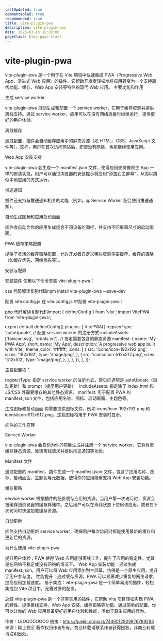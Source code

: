 ```yaml
---
lastUpdated: true
commentabled: true
recommended: true
title: vite-plugin-pwa
description: vite-plugin-pwa
date: 2025-03-13 10:00:00
pageClass: blog-page-class
---
```


# vite-plugin-pwa #

vite-plugin-pwa 是一个用于在 Vite 项目中快速集成 PWA（Progressive Web App，渐进式 Web 应用）的插件。它帮助开发者轻松地将应用转变为一个支持离线功能、缓存、Web App 安装等特性的现代 Web 应用。
主要功能和作用

生成 service worker




vite-plugin-pwa 自动生成和配置一个 service worker，它用于缓存资源并提供离线支持。通过 service worker，应用可以在没有网络连接时继续运行，提供更好的用户体验。




离线缓存




通过配置，插件会自动缓存应用中的静态资源（如 HTML、CSS、JavaScript 文件等）。这样，用户在首次访问网站后，即使没有网络，也能继续使用应用。




Web App 安装支持




vite-plugin-pwa 会生成一个 manifest.json 文件，使得应用支持像原生 App 一样的安装功能。用户可以通过浏览器的安装提示将应用“添加到主屏幕”，从而以类似本地应用的方式运行。




推送通知




插件还支持与推送通知相关的功能（例如，与 Service Worker 配合使用推送通知）。




自动生成图标和应用启动画面




插件会自动为你的应用生成适合不同设备的图标，并支持不同屏幕尺寸的启动画面。




PWA 缓存策略配置




提供了灵活的缓存策略配置，允许开发者自定义哪些资源需要缓存、缓存的策略（如缓存优先、网络优先等）。




安装与配置

安装插件
使用以下命令安装 vite-plugin-pwa：

css 代码解读复制代码npm install vite-plugin-pwa --save-dev


配置 vite.config.js
在 vite.config.js 中配置 vite-plugin-pwa：

php 代码解读复制代码import { defineConfig } from 'vite';
import VitePWA from 'vite-plugin-pwa';

export default defineConfig({
  plugins: [
    VitePWA({
      registerType: 'autoUpdate',  // 配置 service worker 的注册方式
      includeAssets: ['favicon.svg', 'robots.txt'],  // 指定需要包含的静态资源
      manifest: {
        name: 'My PWA App',
        short_name: 'My App',
        description: 'A progressive web app built with Vite',
        theme_color: '#ffffff',
        icons: [
          {
            src: 'icons/icon-192x192.png',
            sizes: '192x192',
            type: 'image/png',
          },
          {
            src: 'icons/icon-512x512.png',
            sizes: '512x512',
            type: 'image/png',
          },
        ],
      },
    }),
  ],
});

主要配置项：



registerType: 指定 service worker 的注册方式，常见的选项是 autoUpdate（自动更新）和 prompt（提示用户更新）。
includeAssets: 指定除了 index.html 和 JS/CSS 外需要缓存的其他静态资源。
manifest: 用于配置 PWA 的 manifest.json 文件，包括应用名称、图标、启动画面、主题色等。




生成图标和启动画面
你需要提供图标文件，例如 icons/icon-192x192.png 和 icons/icon-512x512.png，这些图标将用于 PWA 安装时显示。


插件的工作原理

Service Worker




vite-plugin-pwa 会自动为你的项目生成并注册一个 service worker，它将负责缓存静态资源、处理离线请求并提供推送通知等功能。




Manifest 文件




通过配置的 manifest，插件生成一个 manifest.json 文件，包含了应用名称、图标、启动画面、主题色等元数据，使得你的应用能够支持 Web App 安装功能。




缓存策略




service worker 根据插件的配置缓存应用的资源。当用户第一次访问时，资源会被缓存到浏览器的缓存存储中。之后用户可以在离线状态下使用该应用，或者在下次访问时快速加载缓存资源。




自动更新




插件支持自动更新 service worker，确保用户每次访问时都能使用最新的缓存和更新后的资源。




为什么使用 vite-plugin-pwa

提升用户体验：PWA 使得 Web 应用能够离线工作，提升了应用的稳定性，尤其是在网络不稳定或没有网络的情况下。
Web App 安装功能：通过生成 manifest.json，用户可以将 Web 应用添加到主屏幕，仿佛是一个原生应用，提升了用户参与度。
性能提升：通过缓存资源，PWA 可以显著减少重复的网络请求，提高应用加载速度。
易于集成：vite-plugin-pwa 是一个简单易用的插件，轻松集成到 Vite 项目中，无需过多的配置。


总结
vite-plugin-pwa 是一个非常实用的插件，它帮助 Vite 项目轻松实现 PWA 的特性，提供离线支持、Web App 安装、缓存策略等功能。通过简单的配置，你可以让你的 Web 应用具备更好的用户体验和性能，类似于原生应用的行为。

作者：LEOOOOOOOO
链接：https://juejin.cn/post/7449012909876789263
来源：稀土掘金
著作权归作者所有。商业转载请联系作者获得授权，非商业转载请注明出处。
